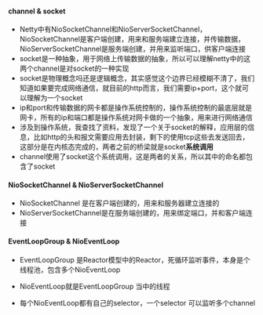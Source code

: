 #### channel & socket

- Netty中有NioSocketChannel和NioServerSocketChannel，NioSocketChannel是客户端创建，用来和服务端建立连接，并传输数据，NioServerSocketChannel是服务端创建，并用来监听端口，供客户端连接
- socket是一种抽象，用于网络上传输数据的抽象，所以可以理解netty中的这两个channel是对socket的一种实现
- socket是物理概念吗还是逻辑概念，其实感觉这个边界已经模糊不清了，我们知道如果要完成网络通信，就目前的http而言，我们需要ip+port，这个就可以理解为一个socket
- ip和port和传输数据的网卡都是操作系统控制的，操作系统控制的最底层就是网卡，所有的ip和端口都是操作系统对网卡做的一个抽象，用来进行网络通信
- 涉及到操作系统，我查找了资料，发现了一个关于socket的解释，应用层的信息，比如http的头和报文需要应用去封装，剩下的使用tcp这些去发送回去，这部分是在内核态完成的，两者之前的桥梁就是socket**系统调用**
- channel使用了socket这个系统调用，这是两者的关系，所以其中的命名都包含了socket



#### NioSocketChannel & NioServerSocketChannel

- NioSocketChannel 是在客户端创建的，用来和服务器建立连接的
- NioServerSocketChannel是在服务端创建的，用来绑定端口，并和客户端连接





#### EventLoopGroup & NioEventLoop

- EventLoopGroup 是Reactor模型中的Reactor，死循环监听事件，本身是个线程池，包含多个NioEventLoop

- NioEventLoop就是EventLoopGroup 当中的线程

- 每个NioEventLoop都有自己的selector，一个selector 可以监听多个channel

  
